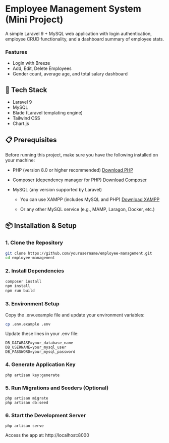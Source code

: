 # Employee Management System (Mini Project)

A simple Laravel 9 + MySQL web application with login authentication, employee CRUD functionality, and a dashboard summary of employee stats.

### Features

-   Login with Breeze
-   Add, Edit, Delete Employees
-   Gender count, average age, and total salary dashboard

## 🚀 Tech Stack

-   Laravel 9
-   MySQL
-   Blade (Laravel templating engine)
-   Tailwind CSS
-   Chart.js

## 📋 Prerequisites

Before running this project, make sure you have the following installed on your machine:

-   PHP (version 8.0 or higher recommended)
       [Download PHP](https://www.php.net/downloads.php)

-   Composer (dependency manager for PHP)
       [Download Composer](https://getcomposer.org/)

-   MySQL (any version supported by Laravel)

    -   You can use XAMPP (includes MySQL and PHP)
        [Download XAMPP](https://www.apachefriends.org/download.html)

    -   Or any other MySQL service (e.g., MAMP, Laragon, Docker, etc.)

## 📦 Installation & Setup

### 1. Clone the Repository

```bash
git clone https://github.com/yourusername/employee-management.git
cd employee-management
```

### 2. Install Dependencies

```bash
composer install
npm install
npm run build
```

### 3. Environment Setup

Copy the .env.example file and update your environment variables:

```bash
cp .env.example .env
```

Update these lines in your .env file:

```env
DB_DATABASE=your_database_name
DB_USERNAME=your_mysql_user
DB_PASSWORD=your_mysql_password
```

### 4. Generate Application Key

```
php artisan key:generate
```

### 5. Run Migrations and Seeders (Optional)

```
php artisan migrate
php artisan db:seed

```

### 6. Start the Development Server

```
php artisan serve
```

Access the app at: http://localhost:8000
